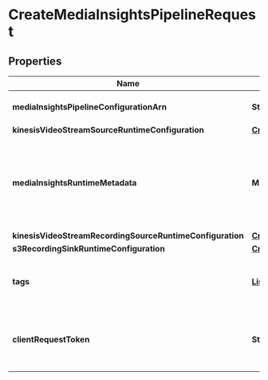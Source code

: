 

# CreateMediaInsightsPipelineRequest


## Properties

| Name | Type | Description | Notes |
|------------ | ------------- | ------------- | -------------|
|**mediaInsightsPipelineConfigurationArn** | **String** | The ARN of the pipeline&#39;s configuration. |  |
|**kinesisVideoStreamSourceRuntimeConfiguration** | [**CreateMediaInsightsPipelineRequestKinesisVideoStreamSourceRuntimeConfiguration**](CreateMediaInsightsPipelineRequestKinesisVideoStreamSourceRuntimeConfiguration.md) |  |  [optional] |
|**mediaInsightsRuntimeMetadata** | **Map&lt;String, String&gt;** | The runtime metadata for the media insights pipeline. Consists of a key-value map of strings. |  [optional] |
|**kinesisVideoStreamRecordingSourceRuntimeConfiguration** | [**CreateMediaInsightsPipelineRequestKinesisVideoStreamRecordingSourceRuntimeConfiguration**](CreateMediaInsightsPipelineRequestKinesisVideoStreamRecordingSourceRuntimeConfiguration.md) |  |  [optional] |
|**s3RecordingSinkRuntimeConfiguration** | [**CreateMediaInsightsPipelineRequestS3RecordingSinkRuntimeConfiguration**](CreateMediaInsightsPipelineRequestS3RecordingSinkRuntimeConfiguration.md) |  |  [optional] |
|**tags** | [**List&lt;Tag&gt;**](Tag.md) | The tags assigned to the media insights pipeline. |  [optional] |
|**clientRequestToken** | **String** | The unique identifier for the media insights pipeline request. |  [optional] |



